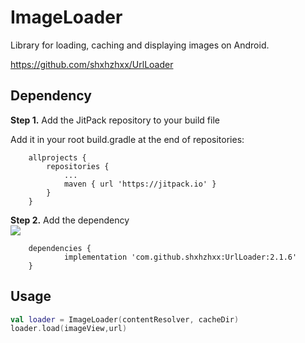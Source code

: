 # ImageLoader
Library for loading, caching and displaying images on Android.

https://github.com/shxhzhxx/UrlLoader



## Dependency

**Step 1.** Add the JitPack repository to your build file

Add it in your root build.gradle at the end of repositories:

```
	allprojects {
		repositories {
			...
			maven { url 'https://jitpack.io' }
		}
	}
```

**Step 2.** Add the dependency<br>
[![](https://www.jitpack.io/v/shxhzhxx/ImageLoader.svg)](https://www.jitpack.io/#shxhzhxx/ImageLoader)


```
	dependencies {
	        implementation 'com.github.shxhzhxx:UrlLoader:2.1.6'
	}
```



## Usage

```kotlin
val loader = ImageLoader(contentResolver, cacheDir)
loader.load(imageView,url)
```


